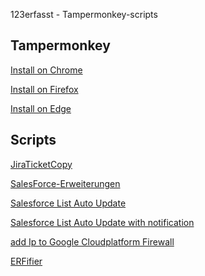 123erfasst - Tampermonkey-scripts

## Tampermonkey
[Install on Chrome](
https://chrome.google.com/webstore/detail/tampermonkey/dhdgffkkebhmkfjojejmpbldmpobfkfo?itemlang)

[Install on Firefox](https://addons.mozilla.org/de/firefox/addon/tampermonkey/)

[Install on Edge](https://microsoftedge.microsoft.com/addons/detail/tampermonkey/iikmkjmpaadaobahmlepeloendndfphd)


## Scripts
[JiraTicketCopy](https://github.com/123erfasst/tampermonkey-scripts/raw/master/JiraTicketCopy.user.js)

[SalesForce-Erweiterungen](https://github.com/123erfasst/tampermonkey-scripts/raw/master/Salesforce-Erweiterung.user.js)

[Salesforce List Auto Update](https://github.com/123erfasst/tampermonkey-scripts/raw/master/salesfoce-auto-update-list.user.js)

[Salesforce List Auto Update with notification](https://github.com/123erfasst/tampermonkey-scripts/raw/master/salesfoce-auto-update-list-with-notification.user.js)

[add Ip to Google Cloudplatform Firewall](https://github.com/123erfasst/tampermonkey-scripts/raw/master/add_ip_to_google_cloudplatform_firewall.js)

[ERFifier](https://github.com/123erfasst/tampermonkey-scripts/raw/master/github-erfifier.user.js)
